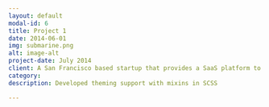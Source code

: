 ```yaml
---
layout: default
modal-id: 6
title: Project 1
date: 2014-06-01
img: submarine.png
alt: image-alt
project-date: July 2014
client: A San Francisco based startup that provides a SaaS platform to connect entrepreneurs and employees with relevant subject-matter experts.
category: 
description: Developed theming support with mixins in SCSS

---
```

